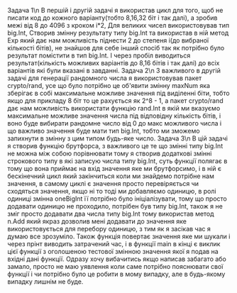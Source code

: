 Задача 1\n 
В першій і другій задачі я використав цикл для того, щоб не писати код до кожного варіанту(тобто 8,16,32 біт і так далі), а зробив межі від 8 до 4096 з кроком i*2, Для великих чисел використовував тип big.Int, Створив змінну результату типу big.Int та використав в ній метод Exp який дає нам можливість піднести 2 до степеня i(до вибраної кількості бітів), не знайшов для себе інший спосіб так як потрібно було результат помістити в тип big.Int. І через пробіл виводиться результат(кількість можливих варіантів до 8,16 бітів і так далі) до всіх варіантів які були вказані в завданні.
Задача 2\n
З важливого в другій задачі для генерації рандомного числа я використовував пакет crypto/rand, усе що було потрібно це об'явити змінну maxNum яка зберігає в собі максимальне можливе значення під виділенні біти, тобто якщо для прикладу 8 біт то це рахується як 2^8 - 1, а пакет crypto/rand дає нам можливість використати функцію rand.Int в якій ми вказуємо максимальне можливе значення числа під відповідну кількість бітів, і воно буде вибирати рандомне число від 0 до макс можливого числа і що важливо значення буде мати тип big.Int, тобто ми зможемо запихнути в змінну з цим типом будь-яке число.
Задача 3\n 
В цій задачі я створив функцію брутфорса, з важливого це те що змінні типу big.Int не можна між собою порівнювати тому я створив додаткові змінні строкового типу в які записую числа типу big.Int, суть функції полягає в тому що вона приймає на вхід значення яке ми брутфорсимо, і в ній є бескінечний цикл який закінчиться коли ми знайдемо потрібне нам значення, в самому циклі є значення просто перевіряється чи сходяться значення, якщо ні то тоді ми добавляємо одиницю, в ролі одиниці змінна oneBigInt її потрібно було ініціалізувати, тому що просто додавати одиницю не проходило, потрібен був типу big.Int, також я не зміг просто додавати два числа типу big.Int тому використав метод n.Add який якраз дозволив мені додавати до значення яке використовується для перебору одиницю, з тим як я засікав час я думаю все зрозуміло. Також функція повертає значення яке ми шукали і через прінт виводить затрачений час, і в функції main в кінці є виклик цієї функції з оголошеною тестової змінною значення якої я подав на вхідні дані функції. Одразу хочу вибачитись якщо написав забагато або замало, просто не маю уявлення коли саме потрібно пояснювати свої функції і чи потрібно було це робити в мому випадку, але в будь-якому випадку лишнім не буде.
